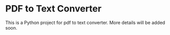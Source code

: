 # PDF to Text Converter

This is a Python project for pdf to text converter. More details will be added soon.